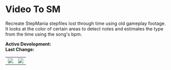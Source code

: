# Video To SM
Recreate StepMania stepfiles lost through time using old gameplay footage. It looks at the color of certain areas to detect notes and estimates the type from the time using the song's bpm.

**Active Development:** <br>
**Last Change:** <br>

| | |
| :---: | :---: |
| ![](/Screenshots/.png) | ![](/Screenshots/.png) |
